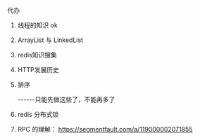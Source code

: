 代办

1. 线程的知识  ok

2. ArrayList 与 LinkedList

3. redis知识搜集

4. HTTP发展历史

5. 排序

   ------只能先做这些了，不能再多了



1. redis 分布式锁

1. RPC 的理解： https://segmentfault.com/a/119000002071855

